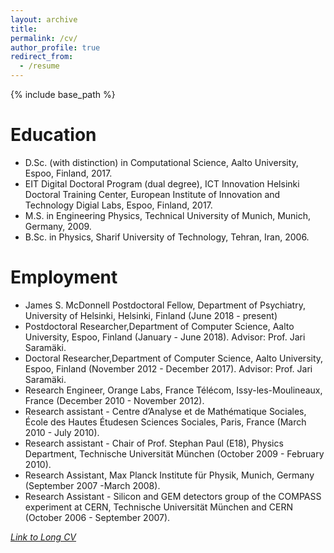 ```yaml
---
layout: archive
title: 
permalink: /cv/
author_profile: true
redirect_from:
  - /resume
---
```


{% include base_path %}



Education
======

* D.Sc. (with distinction) in Computational Science, Aalto University, Espoo, Finland, 2017.
* EIT Digital Doctoral Program (dual degree), ICT Innovation
Helsinki Doctoral Training Center, European Institute of Innovation and Technology Digial
Labs, Espoo, Finland, 2017.
* M.S. in Engineering Physics, Technical University of Munich, Munich, Germany, 2009.
* B.Sc. in Physics, Sharif University of Technology, Tehran, Iran, 2006.


Employment
======

* James S. McDonnell Postdoctoral Fellow, Department of Psychiatry, University of Helsinki, Helsinki, Finland (June 2018 - present)
* Postdoctoral Researcher,Department of Computer Science, Aalto University, Espoo, Finland (January - June 2018). Advisor: Prof. Jari Saramäki.
* Doctoral Researcher,Department of Computer Science, Aalto University, Espoo, Finland (November 2012 - December 2017). Advisor: Prof. Jari Saramäki.
* Research Engineer, Orange Labs, France Télécom, Issy-les-Moulineaux, France (December 2010 - November 2012).
* Research assistant - Centre d’Analyse et de Mathématique Sociales, École des Hautes Étudesen Sciences Sociales, Paris, France (March 2010 - July 2010).
* Research assistant - Chair of Prof. Stephan Paul (E18), Physics Department, Technische Universität München (October 2009 - February 2010).
* Research Assistant, Max Planck Institute für Physik, Munich, Germany (September 2007 -March 2008).
* Research Assistant - Silicon and GEM detectors group of the COMPASS experiment at CERN, Technische Universität München and CERN (October 2006 - September 2007).


 [*Link to Long CV*](https://users.aalto.fi/~aledavs1/CV.pdf)
